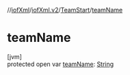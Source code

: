 //[iofXml](../../../index.md)/[iofXml.v2](../index.md)/[TeamStart](index.md)/[teamName](team-name.md)

# teamName

[jvm]\
protected open var [teamName](team-name.md): [String](https://docs.oracle.com/javase/8/docs/api/java/lang/String.html)
